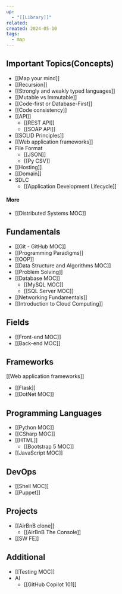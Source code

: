 ```yaml
---
up:
  - "[[Library]]"
related: 
created: 2024-05-10
tags:
  - map
---
```

## Important Topics(Concepts)
- [[Map your mind]]
- [[Recursion]]
- [[Strongly and weakly typed languages]]
- [[Mutable vs Immutable]]
- [[Code-first or Database-First]]
- [[Code consistency]]
- [[API]]
	- [[REST API]]
	- [[SOAP API]]
- [[SOLID Principles]]
- [[Web application frameworks]]
- File Format
	- [[JSON]]
	- [[Py CSV]]
- [[Hosting]]
- [[Domain]]
- SDLC
	- [[Application Development Lifecycle]]
#### More
- [[Distributed Systems MOC]]
## Fundamentals
- [[Git - GitHub MOC]]
- [[Programming Paradigms]]
- [[OOP]]
- [[Data Structure and Algorithms MOC]]
- [[Problem Solving]]
- [[Database MOC]]
	- [[MySQL MOC]]
	- [[SQL Server MOC]]
- [[Networking Fundamentals]]
- [[Introduction to Cloud Computing]]

## Fields
- [[Front-end MOC]]
- [[Back-end MOC]]
## Frameworks
[[Web application frameworks]]
- [[Flask]]
- [[DotNet MOC]]
## Programming Languages
- [[Python MOC]]
- [[CSharp MOC]]
- [[HTML]]
	- [[Bootstrap 5 MOC]]
- [[JavaScript MOC]]
## DevOps
- [[Shell MOC]]
- [[Puppet]]
## Projects 
- [[AirBnB clone]]
	- [[AirBnB The Console]]
- [[SW FE]]

## Additional
- [[Testing MOC]]
- AI
	- [[GitHub Copilot 101]]